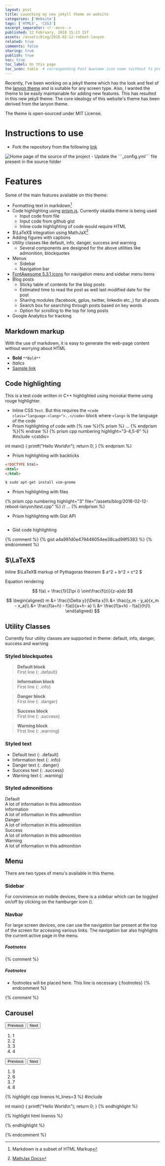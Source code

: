 ```yaml
---
layout: post
title: Launching my new jekyll theme on website
categories: ['Website']
tags: ['HTML5', 'CSS3']
excerpt_separator: <!--more-->
published: 12 February, 2018 15:23 IST
assets: /assets/blog/2018-02-12-reboot-lanyon
related: true
comments: false
sharing: true
publish: true
toc: true
toc_label: On this page
toc_icon: table  # corresponding Font Awesome icon name (without fa prefix)
---
```


Recently, I've been working on a jekyll theme which has the look and feel of the [lanyon theme](https://lanyon.getpoole.com) and is suitable for any screen type. Also, I wanted the theme to be easily maintainable for adding new features. This has resulted in this new jekyll theme. The core idealogy of this website's theme has been derived from the lanyon theme.<!--more-->

The theme is open-sourced under MIT License.

# Instructions to use

- Fork the repository from the following [link](https://github.com/sonapraneeth-a/reboot-lanyon)
<img class="image-full-width" src="{{ site.baseurl }}{{ site.url }}/assets/blog/2018-02-12-reboot-lanyon/fork_reboot-lanyon-marked.PNG" alt="Home page of the source of the project"/>
- Update the ```_config.yml``` file present in the source folder

# Features

Some of the main features available on this theme:
- Formatting text in markdown[^1]
- Code highlighting using [prism.js](http://prismjs.com/). Currently okaidia theme is being used
    - Input code from file
    - Input code from github gist
    - Inline code highlighting of code would require HTML
- $\LaTeX$ integration using MathJaX[^latex]
- Adding figures with captions
- Utility classes like <span class="default">default</span>, <span class="info">info</span>, 
  <span class="danger">danger</span>, <span class="success">success</span> and 
  <span class="warning">warning</span>
   - Several components are designed for the above utilities like admonition, blockquotes
- Menus
    - Sidebar
    - Navigation bar
- [FontAwesome 5.3.1 icons](https://fontawesome.com/) for navigation menu and sidebar menu items
- Blog posts
    - Sticky table of contents for the blog posts
    - Estimated time to read the post as well last modified date for the post
    - Sharing modules (facebook, gplus, twitter, linkedin etc.,) for all posts
    - Search box for searching through posts based on key words
    - Option for scrolling to the top for long posts
- Google Analytics for tracking


## Markdown markup

With the use of markdown, it is easy to generate the web-page content without worrying about HTML 

- **Bold** ``` **Bold** ```
- *Italics*
- [Sample link](https://www.google.co.in)

## Code highlighting

This is a test code written in C++ highlighted using monokai theme using rouge highlighter.

- Inline CSS <code class="language-text">Test</code>. But this requires the 
<code class="language-html">&lt;code class="language-&lt;lang&gt;"&gt;..&lt;/code&gt;</code> block
where <code class="language-html">&lt;lang&gt;</code> is the language of the code
- Prism highlighting of code with {% raw %}{% prism %} ... {% endprism %}{% endraw %}
{% prism cpp numbering highlight="3-4,5-6" %}
#include &lt;cstdio&gt;

int main()
{
    printf("Hello World\n");
    return 0;
}
{% endprism %}

- Prism highlighting with backticks

```html
<!DOCTYPE html>
<html>
</html>
```

```bash
$ sudo apt-get install vim-gnome
```

- Prism highlighting with files

{% prism cpp numbering highlight="3" file="/assets/blog/2018-02-12-reboot-lanyon/test.cpp" %}
// ...
{% endprism %}

- Prism highlighting with Gist API
<pre class="line-numbers language-cpp"
     data-line="3-4,5-6"
     data-jsonp="https://api.github.com/gists/a4a981d0e479446054ee38cad99f5383">
</pre>

- Gist code highlighting
<p><script src="https://gist.github.com/sonapraneeth-a/a4a981d0e479446054ee38cad99f5383.js"></script></p>

{% comment %}
{% gist a4a981d0e479446054ee38cad99f5383 %}
{% endcomment %}

## $\LaTeX$

Inline $\LaTeX$ markup of Pythagoras theorem $ a^2 + b^2 = c^2 $

Equation rendering

$$ f(a) = \frac{1}{2\pi i} \oint\frac{f(z)}{z-a}dz $$

$$
\begin{aligned}
m &= \frac{\Delta y}{\Delta x}\\
 &= \frac{y_m - y_a}{x_m - x_a}\\
 &= \frac{f(a+h) - f(a)}{a+h- a} \\
 &= \frac{f(a+h) - f(a)}{h}\\
\end{aligned}
$$

## Utility Classes

Currently four utility classes are supported in theme: <span class="default">default</span>, 
<span class="info">info</span>, <span class="danger">danger</span>, <span class="success">success</span> 
and <span class="warning">warning</span>

### Styled blockquotes

> **Default block**  
> First line
{: .default}

> **Information block**  
> First line
{: .info}

> **Danger block**  
> First line
{: .danger}

> **Success block**  
> First line
{: .success}

> **Warning block**  
> First line
{: .warning}

### Styled text

- Default text
{: .default}
- Information text
{: .info}
- Danger text
{: .danger}
- Success text
{: .success}
- Warning text
{: .warning}

### Styled admonitions

<div class="admonition default">
    <div class="admonition-title">
    Default
    </div>
    <div class="admonition-content">
    A lot of information in this admonition
    </div>
</div>

<div class="admonition info">
    <div class="admonition-title">
    Information
    </div>
    <div class="admonition-content">
    A lot of information in this admonition
    </div>
</div>

<div class="admonition danger">
    <div class="admonition-title">
    Danger
    </div>
    <div class="admonition-content">
    A lot of information in this admonition
    </div>
</div>

<div class="admonition success">
    <div class="admonition-title">
    Success
    </div>
    <div class="admonition-content">
    A lot of information in this admonition
    </div>
</div>

<div class="admonition warning">
    <div class="admonition-title">
    Warning
    </div>
    <div class="admonition-content">
    A lot of information in this admonition
    </div>
</div>


## Menu

There are two types of menu's available in this theme.

### Sidebar

For convinience on mobile devices, there is a sidebar which can be toggled on/off by 
clicking on the hamburger icon (<i class="fa fa-bars"></i>).

### Navbar

For large screen devices, one can use the navigation bar present at the top of the screen 
for accessing various links. The navigation bar also highlights the current active page in the menu.


##### Footnotes

[^1]: Markdown is a subset of HTML Markup
[^latex]: [MathJax Docs](http://docs.mathjax.org/en/latest/mathjax.html)

{% comment %}
##### Footnotes

* footnotes will be placed here. This line is necessary
{:footnotes}
{% endcomment %}

{% comment %}
## Carousel

<div class="carousel-box">
    <div class="carousel-buttons">
        <button class="carousel-prev">
            <span class="carousel-offscreen">Previous</span>
        </button>
        <button class="carousel-next">
            <span class="carousel-offscreen">Next</span>
        </button>
    </div>
    <ol class="carousel-content">
        <li class="carousel-current"><!--<img src="http://lorempixel.com/200/200" alt="1">-->1</li>
        <li><!--<img src="http://lorempixel.com/200/200" alt="2">-->2</li>
        <li><!--<img src="http://lorempixel.com/200/200" alt="3">-->3</li>
        <li><!--<img src="http://lorempixel.com/200/200" alt="4">-->4</li>
    </ol>
</div>

<div class="carousel-box">
    <div class="carousel-buttons">
        <button class="carousel-prev">
            <span class="carousel-offscreen">Previous</span>
        </button>
        <button class="carousel-next">
            <span class="carousel-offscreen">Next</span>
        </button>
    </div>
    <ol class="carousel-content">
        <li class="carousel-current"><!--<img src="http://lorempixel.com/200/200" alt="1">-->5</li>
        <li><!--<img src="http://lorempixel.com/200/200" alt="2">-->6</li>
        <li><!--<img src="http://lorempixel.com/200/200" alt="3">-->7</li>
        <li><!--<img src="http://lorempixel.com/200/200" alt="4">-->8</li>
    </ol>
</div>

{% highlight cpp linenos hl_lines=3 %}
#include <cstdio>

int main()
{
    printf("Hello World\n");
    return 0;
}
{% endhighlight %}

{% highlight html linenos %}
<!DOCTYPE html>
<html>
</html>
{% endhighlight %}


{% endcomment %}


